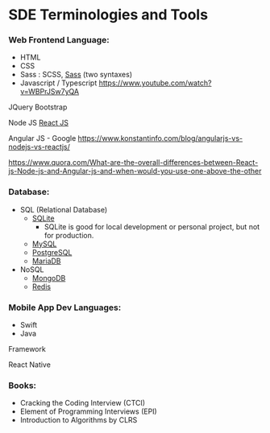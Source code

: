 # SDE Terminologies and Tools

### Web Frontend Language:
- HTML
- CSS
- Sass : SCSS, [Sass](https://sass-lang.com/) (two syntaxes)
- Javascript / Typescript https://www.youtube.com/watch?v=WBPrJSw7yQA


JQuery
Bootstrap

Node JS
[React JS](https://reactjs.org/)

Angular JS - Google
https://www.konstantinfo.com/blog/angularjs-vs-nodejs-vs-reactjs/

https://www.quora.com/What-are-the-overall-differences-between-React-js-Node-js-and-Angular-js-and-when-would-you-use-one-above-the-other


### Database:

- SQL (Relational Database)
    - [SQLite](https://www.sqlite.org/index.html)
        - SQLite is good for local development or personal project, but not for production.
    - [MySQL](https://www.mysql.com/)
    - [PostgreSQL](https://www.postgresql.org/)
    - [MariaDB](https://mariadb.org/)
- NoSQL
    - [MongoDB](https://www.mongodb.com/)
    - [Redis](https://redis.io/)



### Mobile App Dev Languages:
- Swift
- Java

Framework


React Native

### Books:
- Cracking the Coding Interview (CTCI)
- Element of Programming Interviews (EPI)
- Introduction to Algorithms by CLRS
